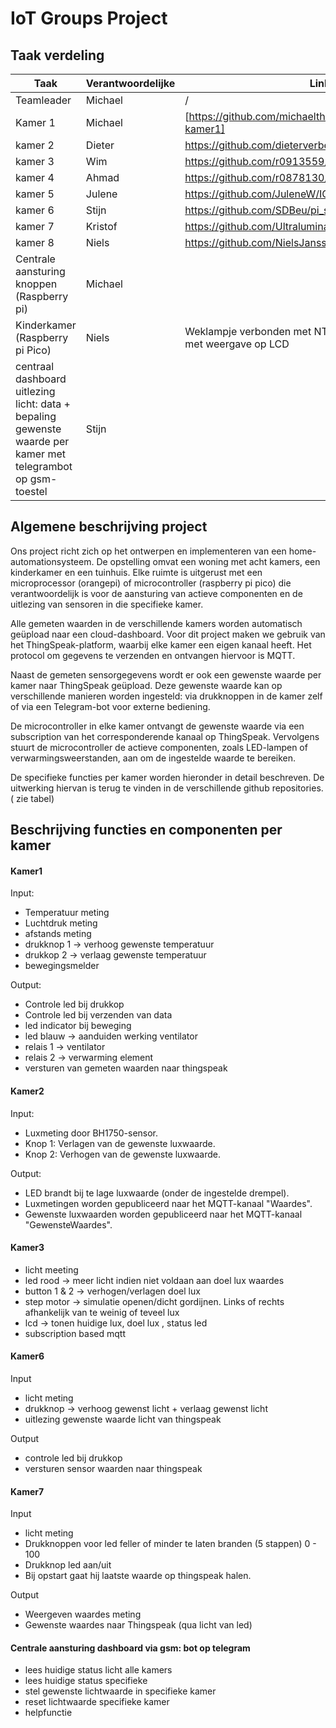 # IoT Groups Project

## Taak verdeling

|Taak| Verantwoordelijke | Link repo | status |
|-----|-----|----|----|
|Teamleader| Michael| / | / |
|Kamer 1| Michael | [https://github.com/michaelthielemans/iotgroupproject-kamer1] | Done |
|kamer 2| Dieter | https://github.com/dieterverbeek/IoT2024-2025.git | Done |
|kamer 3| Wim | https://github.com/r0913559/ITessentials.git | - |
|kamer 4| Ahmad | https://github.com/r0878130/IOT-KAMER-4 | - |
|kamer 5| Julene | https://github.com/JuleneW/IOT_Project_Room_5 | - |
|kamer 6| Stijn | https://github.com/SDBeu/pi_scripts | done |
|kamer 7| Kristof | https://github.com/Ultraluminary/IoT_groep/blob/main/team.py | Done |
|kamer 8| Niels | https://github.com/NielsJanssen90/IoT-Kamer-Niels | - |
|Centrale aansturing knoppen (Raspberry pi) | Michael | | Done |
|Kinderkamer (Raspberry pi Pico) | Niels | Weklampje verbonden met NTP server + temperatuurmeting met weergave op LCD | - |
|centraal dashboard uitlezing licht: data + bepaling gewenste waarde per kamer met telegrambot op gsm-toestel| Stijn | | done |


## Algemene beschrijving project

Ons project richt zich op het ontwerpen en implementeren van een home-automationsysteem. De opstelling omvat een woning met acht kamers, een kinderkamer en een tuinhuis. Elke ruimte is uitgerust met een microprocessor (orangepi) of microcontroller (raspberry pi pico) die verantwoordelijk is voor de aansturing van actieve componenten en de uitlezing van sensoren in die specifieke kamer.

Alle gemeten waarden in de verschillende kamers worden automatisch geüpload naar een cloud-dashboard. Voor dit project maken we gebruik van het ThingSpeak-platform, waarbij elke kamer een eigen kanaal heeft. Het protocol om gegevens te verzenden en ontvangen hiervoor is MQTT.

Naast de gemeten sensorgegevens wordt er ook een gewenste waarde per kamer naar ThingSpeak geüpload. Deze gewenste waarde kan op verschillende manieren worden ingesteld: via drukknoppen in de kamer zelf of via een Telegram-bot voor externe bediening.

De microcontroller in elke kamer ontvangt de gewenste waarde via een subscription van het corresponderende kanaal op ThingSpeak. Vervolgens stuurt de microcontroller de actieve componenten, zoals LED-lampen of verwarmingsweerstanden, aan om de ingestelde waarde te bereiken.

De specifieke functies per kamer worden hieronder in detail beschreven. De uitwerking hiervan is terug te vinden in de verschillende github repositories.( zie tabel)

## Beschrijving functies en componenten per kamer
#### Kamer1
Input:
- Temperatuur meting
- Luchtdruk meting
- afstands meting
- drukknop 1 -> verhoog gewenste temperatuur
- drukkop 2 -> verlaag gewenste temperatuur
- bewegingsmelder

Output:
- Controle led bij drukkop
- Controle led bij verzenden van data
- led indicator bij beweging
- led blauw -> aanduiden werking ventilator
- relais 1 -> ventilator
- relais 2 -> verwarming element
- versturen van gemeten waarden naar thingspeak

#### Kamer2
Input:
- Luxmeting door BH1750-sensor.
- Knop 1: Verlagen van de gewenste luxwaarde.
- Knop 2: Verhogen van de gewenste luxwaarde.
  
Output:
- LED brandt bij te lage luxwaarde (onder de ingestelde drempel).
- Luxmetingen worden gepubliceerd naar het MQTT-kanaal "Waardes".
- Gewenste luxwaarden worden gepubliceerd naar het MQTT-kanaal "GewensteWaardes".

#### Kamer3
- licht meeting
- led rood -> meer licht indien niet voldaan aan doel lux waardes
- button 1 & 2 -> verhogen/verlagen doel lux
- step motor -> simulatie openen/dicht gordijnen. Links of rechts afhankelijk van te weinig of teveel lux
- lcd -> tonen huidige lux, doel lux , status led
- subscription based mqtt

#### Kamer6
Input
- licht meting
- drukknop -> verhoog gewenst licht + verlaag gewenst licht
- uitlezing gewenste waarde licht van thingspeak

Output
- controle led bij drukkop
- versturen sensor waarden naar thingspeak

#### Kamer7
Input
- licht meting
- Drukknoppen voor led feller of minder te laten branden (5 stappen) 0 - 100
- Drukknop led aan/uit
- Bij opstart gaat hij laatste waarde op thingspeak halen.

Output
- Weergeven waardes meting
- Gewenste waardes naar Thingspeak (qua licht van led)


#### Centrale aansturing dashboard via gsm: bot op telegram
- lees huidige status licht alle kamers
- lees huidige status specifieke
- stel gewenste lichtwaarde in specifieke kamer
- reset lichtwaarde specifieke kamer
- helpfunctie


